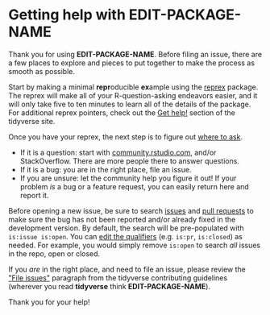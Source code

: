 # Getting help with EDIT-PACKAGE-NAME

Thank you for using __EDIT-PACKAGE-NAME__. Before filing an issue, there are a few places to explore and pieces to put together to make the process as smooth as possible.

Start by making a minimal **repr**oducible **ex**ample using the [reprex](http://reprex.tidyverse.org/) package. The reprex will make all of your R-question-asking endeavors easier, and it will only take five to ten minutes to learn all of the details of the package. For
additional reprex pointers, check out the [Get help!](https://www.tidyverse.org/help/) section of the tidyverse site.

Once you have your reprex, the next step is to figure out [where to ask](https://www.tidyverse.org/help/#where-to-ask).

* If it is a question: start with
    [community.rstudio.com](https://community.rstudio.com/), and/or StackOverflow. There are more people there to answer questions.
* If it is a bug: you are in the right place, file an issue.
* If you are unsure: let the community help you figure it out! If your problem _is_ a bug or a feature request, you can easily return here and report it. 

Before opening a new issue, be sure to search [issues](https://github.com/forestgeo/EDIT-PACKAGE-NAME/issues) and [pull requests](https://github.com/forestgeo/EDIT-PACKAGE-NAME/pulls) to make sure the bug has not been reported and/or already fixed in the development version. By default, the search will be pre-populated with `is:issue is:open`. You can [edit the qualifiers](https://help.github.com/articles/searching-issues-and-pull-requests/) (e.g. `is:pr`, `is:closed`) as needed. For example, you would simply remove `is:open` to search _all_ issues in the repo, open or closed.

If you _are_ in the right place, and need to file an issue, please review the ["File issues"](https://www.tidyverse.org/contribute/#issues) paragraph from the tidyverse contributing guidelines (wherever you read __tidyverse__ think __EDIT-PACKAGE-NAME__).

Thank you for your help!

